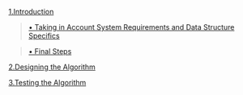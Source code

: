 [1.Introduction](intro.md)

> [• Taking in Account System Requirements and Data Structure Specifics](./intro.md#taking-in-account-the-data-structure's-specifics)

> [• Final Steps](./intro.md#final-steps)

[2.Designing the Algorithm](designing.md)

[3.Testing the Algorithm](testing.md)